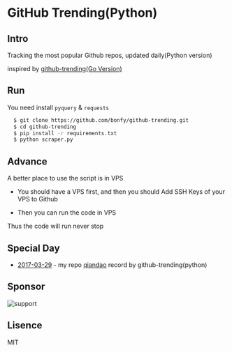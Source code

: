 # GitHub Trending(Python)


## Intro
Tracking the most popular Github repos, updated daily(Python version)

inspired by [github-trending(Go Version)](https://github.com/josephyzhou/github-trending)


## Run

You need install `pyquery` & `requests`

```bash
  $ git clone https://github.com/bonfy/github-trending.git
  $ cd github-trending
  $ pip install -r requirements.txt
  $ python scraper.py
```

## Advance

A better place to use the script is in VPS

* You should have a VPS first, and then you should Add SSH Keys of your VPS to Github

* Then you can run the code in VPS

Thus the code will run never stop

## Special Day

- [2017-03-29](https://github.com/bonfy/github-trending/blob/master/2017-03-29.md) - my repo [qiandao](https://github.com/bonfy/qiandao) record by github-trending(python)

## Sponsor

![support](http://7i7k6w.com1.z0.glb.clouddn.com/weixin_alipay_new.jpg)

## Lisence

MIT
